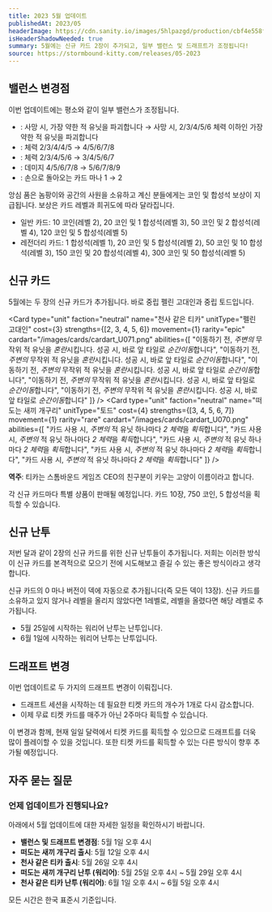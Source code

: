 ```yaml
---
title: 2023 5월 업데이트
publishedAt: 2023/05
headerImage: https://cdn.sanity.io/images/5hlpazgd/production/cbf4e558f125219c9ae72350d893474371d405dd-1920x622.png
isHeaderShadowNeeded: true
summary: 5월에는 신규 카드 2장이 추가되고, 일부 밸런스 및 드래프트가 조정됩니다!
source: https://stormbound-kitty.com/releases/05-2023
---
```


<script>
    import Old from "$components/Old.svelte";
    import ImageBlock from "$components/ImageBlock.svelte";
    import FlexibleList from "$components/FlexibleList.svelte";
    import Icon from "$components/Icon.svelte";
    import Card from "$components/Card.svelte";
    import CardLink from "$components/CardLink.svelte";
    import Comment from "$components/Comment.svelte";
    import DiscountedBrawl from "$components/DiscountedBrawl.md";
</script>

## 밸런스 변경점
이번 업데이트에는 평소와 같이 일부 밸런스가 조정됩니다.

  - <CardLink target="앙심 품은 놈팡이" />: <Old>사망 시, 가장 약한 적 유닛을 파괴합니다</Old> → 사망 시, 2/3/4/5/6 체력 이하인 가장 약한 적 유닛을 파괴합니다
  - <CardLink target="장난꾸러기" />: 체력 <Old>2/3/4/4/5</Old> → 4/5/6/7/8
  - <CardLink target="시간의 사원" />: 체력 <Old>2/3/4/5/6</Old> → 3/4/5/6/7
  - <CardLink target="처형" />: 데미지 <Old>4/5/6/7/8</Old> → 5/6/7/8/9
  - <CardLink target="공간의 사원" />: 손으로 돌아오는 카드 마나 <Old>1</Old> → 2

<Comment>

앙심 품은 놈팡이와 공간의 사원을 소유하고 계신 분들에게는 코인 및 합성석 보상이 지급됩니다. 보상은 카드 레벨과 희귀도에 따라 달라집니다.

  - <Icon type="common" /> 일반 카드: <Icon type="coin" /> 10 코인(레벨 2), <Icon type="coin" /> 20 코인 및 <Icon type="stone" /> 1 합성석(레벨 3), <Icon type="coin" /> 50 코인 및 <Icon type="stone" /> 2 합성석(레벨 4), <Icon type="coin" /> 120 코인 및 <Icon type="stone" /> 5 합성석(레벨 5)
  - <Icon type="legendary" /> 레전더리 카드: <Icon type="stone" /> 1 합성석(레벨 1), <Icon type="coin" /> 20 코인 및 <Icon type="stone" /> 5 합성석(레벨 2), <Icon type="coin" /> 50 코인 및 <Icon type="stone" /> 10 합성석(레벨 3), <Icon type="coin" /> 150 코인 및 <Icon type="stone" /> 20 합성석(레벨 4), <Icon type="coin" /> 300 코인 및 <Icon type="stone" /> 50 합성석(레벨 5)

</Comment>

## 신규 카드
5월에는 두 장의 신규 카드가 추가됩니다. 바로 중립 펠린 고대인과 중립 토드입니다.

<Card type="unit" faction="neutral" name="천사 같은 티카" unitType="펠린 고대인" cost={3} strengths={[2, 3, 4, 5, 6]} movement={1} rarity="epic" cardart="/images/cards/cardart_U071.png" abilities={[
    "이동하기 전, *주변의* 무작위 적 유닛을 *혼란*시킵니다. 성공 시, 바로 앞 타일로 *순간이동*합니다",
    "이동하기 전, *주변의* 무작위 적 유닛을 *혼란*시킵니다. 성공 시, 바로 앞 타일로 *순간이동*합니다",
    "이동하기 전, *주변의* 무작위 적 유닛을 *혼란*시킵니다. 성공 시, 바로 앞 타일로 *순간이동*합니다",
    "이동하기 전, *주변의* 무작위 적 유닛을 *혼란*시킵니다. 성공 시, 바로 앞 타일로 *순간이동*합니다",
    "이동하기 전, *주변의* 무작위 적 유닛을 *혼란*시킵니다. 성공 시, 바로 앞 타일로 *순간이동*합니다"
]} />
<Card type="unit" faction="neutral" name="떠도는 새끼 개구리" unitType="토드" cost={4} strengths={[3, 4, 5, 6, 7]} movement={1} rarity="rare" cardart="/images/cards/cardart_U070.png" abilities={[
    "카드 사용 시, *주변의* 적 유닛 하나마다 *2 체력*을 *획득*합니다",
    "카드 사용 시, *주변의* 적 유닛 하나마다 *2 체력*을 *획득*합니다",
    "카드 사용 시, *주변의* 적 유닛 하나마다 *2 체력*을 *획득*합니다",
    "카드 사용 시, *주변의* 적 유닛 하나마다 *2 체력*을 *획득*합니다",
    "카드 사용 시, *주변의* 적 유닛 하나마다 *2 체력*을 *획득*합니다"
]} />

<Comment>

**역주**: 티카는 스톰바운드 게임즈 CEO의 친구분이 키우는 고양이 이름이라고 합니다.

</Comment>

각 신규 카드마다 특별 상품이 판매될 예정입니다. 카드 10장, <Icon type="coin" /> 750 코인, <Icon type="stone" /> 5 합성석을 획득할 수 있습니다.

## 신규 난투
저번 달과 같이 2장의 신규 카드를 위한 신규 난투들이 추가됩니다. 저희는 이러한 방식이 신규 카드를 본격적으로 모으기 전에 시도해보고 즐길 수 있는 좋은 방식이라고 생각합니다.

신규 카드의 0 마나 버전이 덱에 자동으로 추가됩니다(즉 모든 덱이 13장). 신규 카드를 소유하고 있지 않거나 레벨을 올리지 않았다면 1레벨로, 레벨을 올렸다면 해당 레벨로 추가됩니다.

  - 5월 25일에 시작하는 워리어 난투는 <CardLink target="떠도는 새끼 개구리" /> 난투입니다.
  - 6월 1일에 시작하는 워리어 난투는 <CardLink target="천사 같은 티카" /> 난투입니다.

## 드래프트 변경
이번 업데이트로 두 가지의 드래프트 변경이 이뤄집니다.

  - 드래프트 세션을 시작하는 데 필요한 티켓 카드의 개수가 1개로 다시 감소합니다.
  - 이제 무료 티켓 카드를 매주가 아닌 2주마다 획득할 수 있습니다.

이 변경과 함께, 현재 일일 달력에서 티켓 카드를 획득할 수 있으므로 드래프트를 더욱 많이 플레이할 수 있을 것입니다. 또한 티켓 카드를 획득할 수 있는 다른 방식이 향후 추가될 예정입니다.

## 자주 묻는 질문
### 언제 업데이트가 진행되나요?
아래에서 5월 업데이트에 대한 자세한 일정을 확인하시기 바랍니다.

  - **밸런스 및 드래프트 변경점**: 5월 1일 오후 4시
  - **떠도는 새끼 개구리 출시**: 5월 12일 오후 4시
  - **천사 같은 티카 출시**: 5월 26일 오후 4시
  - **떠도는 새끼 개구리 난투 (워리어)**: 5월 25일 오후 4시 ~ 5월 29일 오후 4시
  - **천사 같은 티카 난투 (워리어)**: 6월 1일 오후 4시 ~ 6월 5일 오후 4시

모든 시간은 한국 표준시 기준입니다.